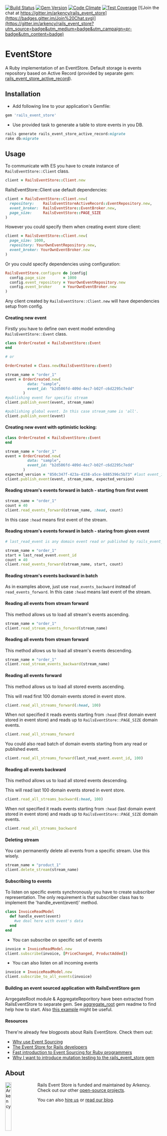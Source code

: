 [![Build Status](https://travis-ci.org/arkency/rails_event_store.svg?branch=master)](https://travis-ci.org/arkency/rails_event_store)
[![Gem Version](https://badge.fury.io/rb/rails_event_store.svg)](http://badge.fury.io/rb/rails_event_store)
[![Code Climate](https://codeclimate.com/github/arkency/rails_event_store/badges/gpa.svg)](https://codeclimate.com/github/arkency/rails_event_store)
[![Test Coverage](https://codeclimate.com/github/arkency/rails_event_store/badges/coverage.svg)](https://codeclimate.com/github/arkency/rails_event_store)
[![Join the chat at https://gitter.im/arkency/rails_event_store](https://badges.gitter.im/Join%20Chat.svg)](https://gitter.im/arkency/rails_event_store?utm_source=badge&utm_medium=badge&utm_campaign=pr-badge&utm_content=badge)

# EventStore

A Ruby implementation of an EventStore.
Default storage is events repository based on Active Record (provided by separate gem: [rails_event_store_active_record](http://github.com/arkency/rails_event_store_active_record)).

## Installation

* Add following line to your application's Gemfile:

```ruby
gem 'rails_event_store'
```

* Use provided task to generate a table to store events in you DB.

```ruby
rails generate rails_event_store_active_record:migrate
rake db:migrate
```

## Usage

To communicate with ES you have to create instance of `RailsEventStore::Client` class.

```ruby
client = RailsEventStore::Client.new
```

RailsEventStore::Client use default dependencies:

```ruby
client = RailsEventStore::Client.new(
  repository:    RailsEventStoreActiveRecord::EventRepository.new,
  event_broker:  RailsEventStore::EventBroker.new,
  page_size:     RailsEventStore::PAGE_SIZE
)
```

However you could specify them when creating event store client:

```ruby
client = RailsEventStore::Client.new(
  page_size: 1000,
  repository: YourOwnEventRepository.new,
  event_broker: YourOwnEventBroker.new
)
```

Or you could specify dependencies using configuration:

```ruby
RailsEventStore.configure do |config|
  config.page_size        = 1000
  config.event_repository = YourOwnEventRepository.new
  config.event_broker     = YourOwnEventBroker.new
)
```

Any client created by `RailsEventStore::Client.new` will have dependencies setup from config.

#### Creating new event

Firstly you have to define own event model extending `RailsEventStore::Event` class.

```ruby
class OrderCreated < RailsEventStore::Event
end

# or

OrderCreated = Class.new(RailsEventStore::Event)
```

```ruby
stream_name = "order_1"
event = OrderCreated.new(
          data: "sample",
          event_id: "b2d506fd-409d-4ec7-b02f-c6d2295c7edd"
        )
#publishing event for specific stream
client.publish_event(event, stream_name)

#publishing global event. In this case stream_name is 'all'.
client.publish_event(event)
```

#### Creating new event with optimistic locking:

```ruby
class OrderCreated < RailsEventStore::Event
end
```

```ruby
stream_name = "order_1"
event = OrderCreated.new(
          data: "sample",
          event_id: "b2d506fd-409d-4ec7-b02f-c6d2295c7edd"
        )
expected_version = "850c347f-423a-4158-a5ce-b885396c5b73" #last event_id
client.publish_event(event, stream_name, expected_version)
```

#### Reading stream's events forward in batch - starting from first event

```ruby
stream_name = "order_1"
count = 40
client.read_events_forward(stream_name, :head, count)
```

In this case `:head` means first event of the stream.

#### Reading stream's events forward in batch - staring from given event

```ruby
# last_read_event is any domain event read or published by rails_event_store

stream_name = "order_1"
start = last_read_event.event_id
count = 40
client.read_events_forward(stream_name, start, count)
```

#### Reading stream's events backward in batch

As in examples above, just use `read_events_backward` instead of `read_events_forward`.
In this case `:head` means last event of the stream.

#### Reading all events from stream forward

This method allows us to load all stream's events ascending.

```ruby
stream_name = "order_1"
client.read_stream_events_forward(stream_name)
```

#### Reading all events from stream forward

This method allows us to load all stream's events descending.

```ruby
stream_name = "order_1"
client.read_stream_events_backward(stream_name)
```

#### Reading all events forward

This method allows us to load all stored events ascending.

This will read first 100 domain events stored in event store.

```ruby
client.read_all_streams_forward(:head, 100)
```

When not specified it reads events starting from `:head` (first domain event
stored in event store) and reads up to `RailsEventStore::PAGE_SIZE`
domain events.

```ruby
client.read_all_streams_forward
```

You could also read batch of domain events starting from any read or published event.

```ruby
client.read_all_streams_forward(last_read_event.event_id, 100)
```

#### Reading all events backward

This method allows us to load all stored events descending.

This will read last 100 domain events stored in event store.
```ruby
client.read_all_streams_backward(:head, 100)
```

When not specified it reads events starting from `:head` (last domain event
stored in event store) and reads up to `RailsEventStore::PAGE_SIZE`
domain events.

```ruby
client.read_all_streams_backward
```

#### Deleting stream

You can permanently delete all events from a specific stream. Use this wisely.

```ruby
stream_name = "product_1"
client.delete_stream(stream_name)
```

#### Subscribing to events

To listen on specific events synchronously you have to create subscriber representation. The only requirement is that subscriber class has to implement the 'handle_event(event)' method.

```ruby
class InvoiceReadModel
  def handle_event(event)
    #we deal here with event's data
  end
end
```

* You can subscribe on specific set of events

```ruby
invoice = InvoiceReadModel.new
client.subscribe(invoice, [PriceChanged, ProductAdded])
```

* You can also listen on all incoming events

```ruby
invoice = InvoiceReadModel.new
client.subscribe_to_all_events(invoice)
```

#### Building an event sourced application with RailsEventStore gem

ArrgegateRoot module & AggregateReporitory have been extracted from RailsEventStore to separate gem.
See [aggregate_root](https://github.com/arkency/aggregate_root) gem readme to find help how to start.
Also [this example](https://github.com/mpraglowski/cqrs-es-sample-with-res) might be useful.

#### Resources

There're already few blogposts about Rails EventStore. Check them out:

* [Why use Event Sourcing](http://blog.arkency.com/2015/03/why-use-event-sourcing/)
* [The Event Store for Rails developers](http://blog.arkency.com/2015/04/the-event-store-for-rails-developers/)
* [Fast introduction to Event Sourcing for Ruby programmers](http://blog.arkency.com/2015/03/fast-introduction-to-event-sourcing-for-ruby-programmers/)
* [Why I want to introduce mutation testing to the rails_event_store gem](http://blog.arkency.com/2015/04/why-i-want-to-introduce-mutation-testing-to-the-rails-event-store-gem/)

## About

<img src="http://arkency.com/images/arkency.png" alt="Arkency" width="20%" align="left" />

Rails Event Store is funded and maintained by Arkency. Check out our other [open-source projects](https://github.com/arkency).

You can also [hire us](http://arkency.com) or [read our blog](http://blog.arkency.com).
